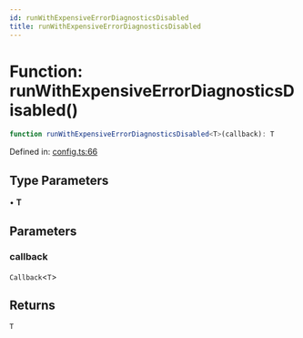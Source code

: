 ```yaml
---
id: runWithExpensiveErrorDiagnosticsDisabled
title: runWithExpensiveErrorDiagnosticsDisabled
---
```


<!-- DO NOT EDIT: this page is autogenerated from the type comments -->

# Function: runWithExpensiveErrorDiagnosticsDisabled()

```ts
function runWithExpensiveErrorDiagnosticsDisabled<T>(callback): T
```

Defined in: [config.ts:66](https://github.com/Romulad/cli-testing-library/blob/main/packages/cli-testing-library/src/config.ts#L66)

## Type Parameters

• **T**

## Parameters

### callback

`Callback`\<`T`\>

## Returns

`T`
